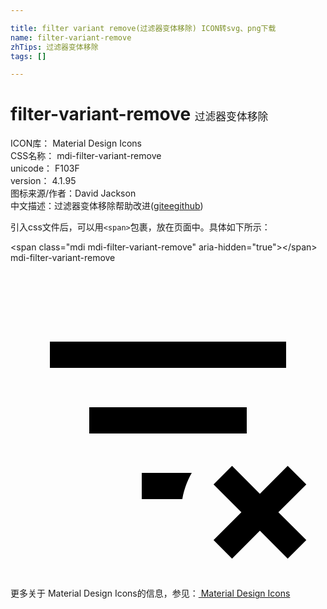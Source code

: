```yaml
---

title: filter variant remove(过滤器变体移除) ICON转svg、png下载
name: filter-variant-remove
zhTips: 过滤器变体移除
tags: []

---
```


# filter-variant-remove  <small style="font-size: 60%;font-weight: 100">过滤器变体移除</small>


<div class="detail-page">
<p>
<span>
ICON库：
<span class="badge-secondary badge">Material Design Icons</span> 
</span>
<br/>
<span>
CSS名称：
<span class="badge-secondary badge">mdi-filter-variant-remove</span> 
</span>
<br/>
<span>
unicode：
<span class="badge-secondary badge">F103F</span> 
<copy-btn content='F103F' btn-title=""></copy-btn>
<copy-btn :content='String.fromCodePoint(parseInt("F103F", 16))' btn-title="复制U"></copy-btn>
</span>
<br/>
<span>
version：
<span class="badge-secondary badge">4.1.95</span> 
</span>
<br/>
<span>图标来源/作者：<span class="badge-light badge">David Jackson</span></span> 
<br/>
<span class="zh-detail">中文描述：<span class="badge-primary badge">过滤器变体移除</span><span class="help-link"><span>帮助改进</span>(<a href="https://gitee.com/liuwave/icon-helper/edit/master/json/material/filter-variant-remove.json" target="_blank" rel="noopener noreferrer">gitee</a><a href="https://github.com/liuwave/icon-helper/edit/master/json/material/filter-variant-remove.json" target="_blank" rel="noopener noreferrer">github</a></span>)</span><br/>
</p>
</div>
<div class="alert alert-dark">
  <i class="mdi mdi-filter-variant-remove mdi-48px"></i>
  <i class="mdi mdi-filter-variant-remove mdi-36px"></i>
  <i class="mdi mdi-filter-variant-remove mdi-24px"></i>
  <i class="mdi mdi-filter-variant-remove mdi-18px"></i>
</div>
<div>
  <p>引入css文件后，可以用<code>&lt;span&gt;</code>包裹，放在页面中。具体如下所示：    
  </p>
  <div class="alert alert-primary" style="font-size: 14px">
    &lt;span class="mdi mdi-filter-variant-remove" aria-hidden="true"&gt;&lt;/span&gt;
    <copy-btn content='<span class="mdi mdi-filter-variant-remove" aria-hidden="true"></span>'></copy-btn>
  </div>
  <div class="alert alert-secondary">
    <i class="mdi mdi-filter-variant-remove"
    style="font-size: 24px"
    aria-hidden="true"></i> mdi-filter-variant-remove
    <copy-btn content="mdi-filter-variant-remove" btn-title="复制图标名称"></copy-btn>
  </div>
</div>
<div id="svg" class="svg-wrap">
<svg xmlns="http://www.w3.org/2000/svg" viewBox="0 0 24 24"><path d="M21 8H3V6H21V8M13.81 16H10V18H13.09C13.21 17.28 13.46 16.61 13.81 16M18 11H6V13H18V11M21.12 15.46L19 17.59L16.88 15.46L15.47 16.88L17.59 19L15.47 21.12L16.88 22.54L19 20.41L21.12 22.54L22.54 21.12L20.41 19L22.54 16.88L21.12 15.46Z" /></svg>
</div>
<detail full-name='mdi-filter-variant-remove'></detail>
    
<div><p>更多关于 Material Design Icons的信息，参见：<a target="_blank" href="https://iconhelper.cn/material.html"> Material Design Icons</a>
</p></div>

